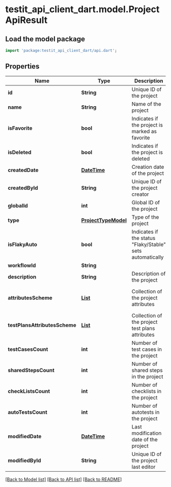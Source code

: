 # testit_api_client_dart.model.ProjectApiResult

## Load the model package
```dart
import 'package:testit_api_client_dart/api.dart';
```

## Properties
Name | Type | Description | Notes
------------ | ------------- | ------------- | -------------
**id** | **String** | Unique ID of the project | 
**name** | **String** | Name of the project | 
**isFavorite** | **bool** | Indicates if the project is marked as favorite | 
**isDeleted** | **bool** | Indicates if the project is deleted | 
**createdDate** | [**DateTime**](DateTime.md) | Creation date of the project | 
**createdById** | **String** | Unique ID of the project creator | 
**globalId** | **int** | Global ID of the project | 
**type** | [**ProjectTypeModel**](ProjectTypeModel.md) | Type of the project | 
**isFlakyAuto** | **bool** | Indicates if the status \"Flaky/Stable\" sets automatically | 
**workflowId** | **String** |  | 
**description** | **String** | Description of the project | [optional] 
**attributesScheme** | [**List<CustomAttributeModel>**](CustomAttributeModel.md) | Collection of the project attributes | [optional] [default to const []]
**testPlansAttributesScheme** | [**List<CustomAttributeModel>**](CustomAttributeModel.md) | Collection of the project test plans attributes | [optional] [default to const []]
**testCasesCount** | **int** | Number of test cases in the project | [optional] 
**sharedStepsCount** | **int** | Number of shared steps in the project | [optional] 
**checkListsCount** | **int** | Number of checklists in the project | [optional] 
**autoTestsCount** | **int** | Number of autotests in the project | [optional] 
**modifiedDate** | [**DateTime**](DateTime.md) | Last modification date of the project | [optional] 
**modifiedById** | **String** | Unique ID of the project last editor | [optional] 

[[Back to Model list]](../README.md#documentation-for-models) [[Back to API list]](../README.md#documentation-for-api-endpoints) [[Back to README]](../README.md)


